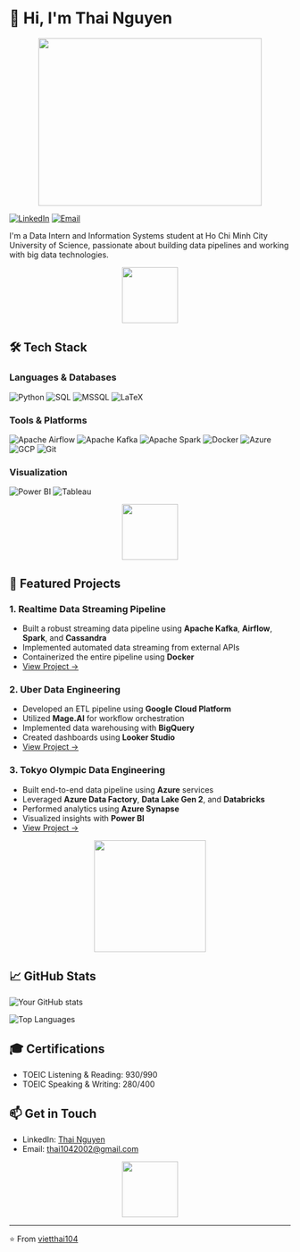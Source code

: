 # 👋 Hi, I'm Thai Nguyen

<div align="center">
  <img src="https://media.giphy.com/media/qgQUggAC3Pfv687qPC/giphy.gif" width="400" height="300"/>
</div>

[![LinkedIn](https://img.shields.io/badge/LinkedIn-0077B5?style=for-the-badge&logo=linkedin&logoColor=white)](https://www.linkedin.com/in/thainguyen104/)
[![Email](https://img.shields.io/badge/Gmail-D14836?style=for-the-badge&logo=gmail&logoColor=white)](mailto:thai1042002@gmail.com)

I'm a Data Intern and Information Systems student at Ho Chi Minh City University of Science, passionate about building data pipelines and working with big data technologies.

<div align="center">
  <img src="https://media.giphy.com/media/WFZvB7VIXBgiz3oDXE/giphy.gif" width="100"/>
</div>

## 🛠️ Tech Stack

### Languages & Databases
![Python](https://img.shields.io/badge/Python-FFD43B?style=for-the-badge&logo=python&logoColor=blue)
![SQL](https://img.shields.io/badge/SQL-4479A1?style=for-the-badge&logo=mysql&logoColor=white)
![MSSQL](https://img.shields.io/badge/Microsoft_SQL_Server-CC2927?style=for-the-badge&logo=microsoft-sql-server&logoColor=white)
![LaTeX](https://img.shields.io/badge/LaTeX-008080?style=for-the-badge&logo=latex&logoColor=white)

### Tools & Platforms
![Apache Airflow](https://img.shields.io/badge/Airflow-017CEE?style=for-the-badge&logo=Apache%20Airflow&logoColor=white)
![Apache Kafka](https://img.shields.io/badge/Apache_Kafka-231F20?style=for-the-badge&logo=apache-kafka&logoColor=white)
![Apache Spark](https://img.shields.io/badge/Apache_Spark-FFFFFF?style=for-the-badge&logo=apachespark&logoColor=#E35A16)
![Docker](https://img.shields.io/badge/Docker-2CA5E0?style=for-the-badge&logo=docker&logoColor=white)
![Azure](https://img.shields.io/badge/Azure-0089D6?style=for-the-badge&logo=microsoft-azure&logoColor=white)
![GCP](https://img.shields.io/badge/Google_Cloud-4285F4?style=for-the-badge&logo=google-cloud&logoColor=white)
![Git](https://img.shields.io/badge/GIT-E44C30?style=for-the-badge&logo=git&logoColor=white)

### Visualization
![Power BI](https://img.shields.io/badge/PowerBI-F2C811?style=for-the-badge&logo=Power%20BI&logoColor=white)
![Tableau](https://img.shields.io/badge/Tableau-E97627?style=for-the-badge&logo=Tableau&logoColor=white)

<div align="center">
  <img src="https://media.giphy.com/media/ZgTR3UQ9XAWDvqy9jv/giphy.gif" width="100"/>
</div>

## 🚀 Featured Projects

### 1. Realtime Data Streaming Pipeline
- Built a robust streaming data pipeline using **Apache Kafka**, **Airflow**, **Spark**, and **Cassandra**
- Implemented automated data streaming from external APIs
- Containerized the entire pipeline using **Docker**
- [View Project →](https://github.com/yourusername/project-link)

### 2. Uber Data Engineering
- Developed an ETL pipeline using **Google Cloud Platform**
- Utilized **Mage.AI** for workflow orchestration
- Implemented data warehousing with **BigQuery**
- Created dashboards using **Looker Studio**
- [View Project →](https://github.com/yourusername/project-link)

### 3. Tokyo Olympic Data Engineering
- Built end-to-end data pipeline using **Azure** services
- Leveraged **Azure Data Factory**, **Data Lake Gen 2**, and **Databricks**
- Performed analytics using **Azure Synapse**
- Visualized insights with **Power BI**
- [View Project →](https://github.com/yourusername/project-link)

<div align="center">
  <img src="https://media.giphy.com/media/f3iwJFOVOwuy7K6FFw/giphy.gif" width="200"/>
</div>

## 📈 GitHub Stats

![Your GitHub stats](https://github-readme-stats.vercel.app/api?username=vietthai104&show_icons=true&theme=radical)

![Top Languages](https://github-readme-stats.vercel.app/api/top-langs/?username=vietthai104&layout=compact&theme=radical)

## 🎓 Certifications
- TOEIC Listening & Reading: 930/990
- TOEIC Speaking & Writing: 280/400

## 📫 Get in Touch
- LinkedIn: [Thai Nguyen](https://www.linkedin.com/in/thainguyen104/)
- Email: thai1042002@gmail.com

<div align="center">
  <img src="https://media.giphy.com/media/HscDLzkO8EOTmgkhQP/giphy.gif" width="100"/>
</div>

---
⭐️ From [vietthai104](https://github.com/vietthai104)

